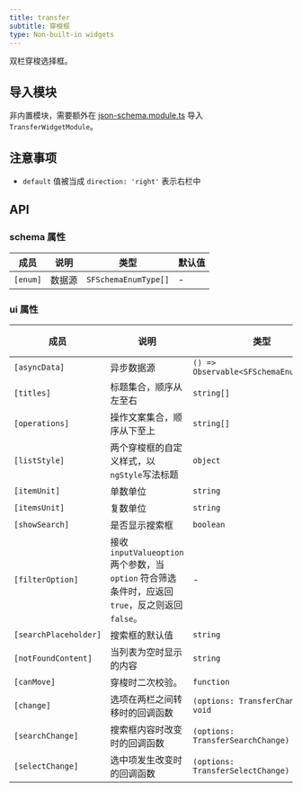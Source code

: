 ```yaml
---
title: transfer
subtitle: 穿梭框
type: Non-built-in widgets
---
```


双栏穿梭选择框。

## 导入模块

非内置模块，需要额外在 [json-schema.module.ts](https://github.com/ng-alain/ng-alain/blob/master/src/app/shared/json-schema/json-schema.module.ts#L11) 导入 `TransferWidgetModule`。

## 注意事项

- `default` 值被当成 `direction: 'right'` 表示右栏中

## API

### schema 属性

| 成员 | 说明 | 类型 | 默认值 |
|----|----|----|-----|
| `[enum]` | 数据源 | `SFSchemaEnumType[]` | - |

### ui 属性

| 成员 | 说明 | 类型 | 默认值 |
|----|----|----|-----|
| `[asyncData]` | 异步数据源 | `() => Observable<SFSchemaEnumType[]>` | - |
| `[titles]` | 标题集合，顺序从左至右 | `string[]` | `['', '']` |
| `[operations]` | 操作文案集合，顺序从下至上 | `string[]` | `['', '']` |
| `[listStyle]` | 两个穿梭框的自定义样式，以`ngStyle`写法标题 | `object` | - |
| `[itemUnit]` | 单数单位 | `string` | `项目` |
| `[itemsUnit]` | 复数单位 | `string` | `项目` |
| `[showSearch]` | 是否显示搜索框 | `boolean` | `false` |
| `[filterOption]` | 接收 `inputValueoption` 两个参数，当 `option` 符合筛选条件时，应返回 `true`，反之则返回 `false`。 | - | - |
| `[searchPlaceholder]` | 搜索框的默认值 | `string` | - |
| `[notFoundContent]` | 当列表为空时显示的内容 | `string` | - |
| `[canMove]` | 穿梭时二次校验。 | `function` | - |
| `[change]` | 选项在两栏之间转移时的回调函数 | `(options: TransferChange) => void` | - |
| `[searchChange]` | 搜索框内容时改变时的回调函数 | `(options: TransferSearchChange) => void` | - |
| `[selectChange]` | 选中项发生改变时的回调函数 | `(options: TransferSelectChange) => void` | - |
